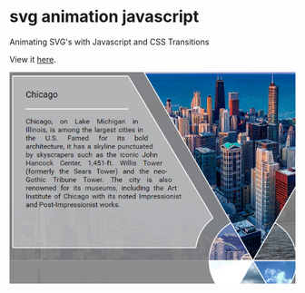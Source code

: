 # svg animation javascript

Animating SVG's with Javascript and CSS Transitions

View it [here](http://ealmachar.github.io/projects/svg-animation-javascript/index.html).

![alt text](https://raw.githubusercontent.com/ealmachar/svg-animation-javascript/master/example.png "example")
